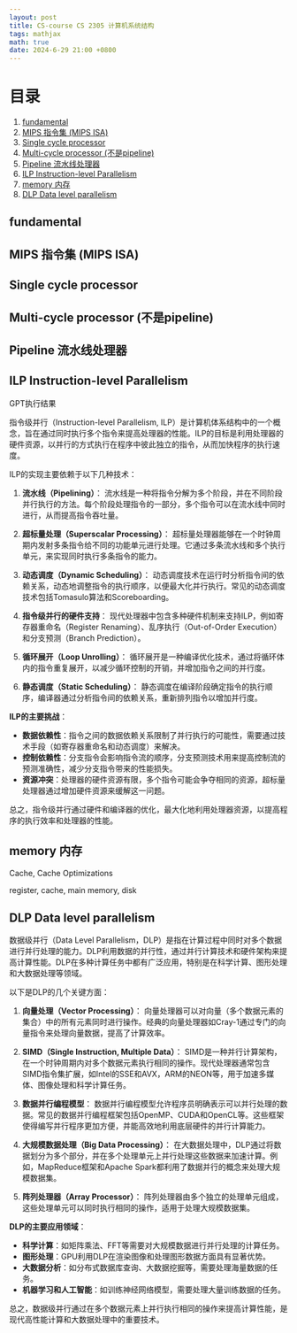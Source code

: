 ```yaml
---
layout: post
title: CS-course CS 2305 计算机系统结构
tags: mathjax
math: true
date: 2024-6-29 21:00 +0800
---
```

<!-- Not Pure Poole supports [MathJax](https://www.mathjax.org/). You can enable it on a page by setting `math: true` in the front matter.

An inline math: \\\(E=mc^2\\\).

A display math:

$$
i\hbar \frac{\partial \Psi}{\partial t} = -\frac{\hbar^2}{2m}
\frac{\partial^2 \Psi}{\partial x^2} + V \Psi
$$ -->
<!-- # Diffusion Models 数学原理的简单推导 -->
# 目录
1. [fundamental](#fundamental)
2. [MIPS 指令集 (MIPS ISA)](#mips-指令集-mips-isa)
3. [Single cycle processor](#single-cycle-processor)
4. [Multi-cycle processor (不是pipeline)](#multi-cycle-processor-不是pipeline)
5. [Pipeline 流水线处理器](#pipeline-流水线处理器)
6. [ILP Instruction-level Parallelism](#ilp-instruction-level-parallelism)
7. [memory 内存](#memory-内存)
8. [DLP Data level parallelism](#dlp-data-level-parallelism)



## fundamental
## MIPS 指令集 (MIPS ISA)
## Single cycle processor
## Multi-cycle processor (不是pipeline)
## Pipeline 流水线处理器
## ILP Instruction-level Parallelism
GPT执行结果

指令级并行（Instruction-level Parallelism, ILP）是计算机体系结构中的一个概念，旨在通过同时执行多个指令来提高处理器的性能。ILP的目标是利用处理器的硬件资源，以并行的方式执行在程序中彼此独立的指令，从而加快程序的执行速度。

ILP的实现主要依赖于以下几种技术：

1. **流水线（Pipelining）**：
   流水线是一种将指令分解为多个阶段，并在不同阶段并行执行的方法。每个阶段处理指令的一部分，多个指令可以在流水线中同时进行，从而提高指令吞吐量。

2. **超标量处理（Superscalar Processing）**：
   超标量处理器能够在一个时钟周期内发射多条指令给不同的功能单元进行处理。它通过多条流水线和多个执行单元，来实现同时执行多条指令的能力。

3. **动态调度（Dynamic Scheduling）**：
   动态调度技术在运行时分析指令间的依赖关系，动态地调整指令的执行顺序，以便最大化并行执行。常见的动态调度技术包括Tomasulo算法和Scoreboarding。

4. **指令级并行的硬件支持**：
   现代处理器中包含多种硬件机制来支持ILP，例如寄存器重命名（Register Renaming）、乱序执行（Out-of-Order Execution）和分支预测（Branch Prediction）。

5. **循环展开（Loop Unrolling）**：
   循环展开是一种编译优化技术，通过将循环体内的指令重复展开，以减少循环控制的开销，并增加指令之间的并行度。

6. **静态调度（Static Scheduling）**：
   静态调度在编译阶段确定指令的执行顺序，编译器通过分析指令间的依赖关系，重新排列指令以增加并行度。

**ILP的主要挑战**：
- **数据依赖性**：指令之间的数据依赖关系限制了并行执行的可能性，需要通过技术手段（如寄存器重命名和动态调度）来解决。
- **控制依赖性**：分支指令会影响指令流的顺序，分支预测技术用来提高控制流的预测准确性，减少分支指令带来的性能损失。
- **资源冲突**：处理器的硬件资源有限，多个指令可能会争夺相同的资源，超标量处理器通过增加硬件资源来缓解这一问题。

总之，指令级并行通过硬件和编译器的优化，最大化地利用处理器资源，以提高程序的执行效率和处理器的性能。

## memory 内存
Cache, Cache Optimizations

register, cache, main memory, disk

## DLP Data level parallelism

数据级并行（Data Level Parallelism，DLP）是指在计算过程中同时对多个数据进行并行处理的能力。DLP利用数据的并行性，通过并行计算技术和硬件架构来提高计算性能。DLP在多种计算任务中都有广泛应用，特别是在科学计算、图形处理和大数据处理等领域。

以下是DLP的几个关键方面：

1. **向量处理（Vector Processing）**：
   向量处理器可以对向量（多个数据元素的集合）中的所有元素同时进行操作。经典的向量处理器如Cray-1通过专门的向量指令来处理向量数据，提高了计算效率。

2. **SIMD（Single Instruction, Multiple Data）**：
   SIMD是一种并行计算架构，在一个时钟周期内对多个数据元素执行相同的操作。现代处理器通常包含SIMD指令集扩展，如Intel的SSE和AVX，ARM的NEON等，用于加速多媒体、图像处理和科学计算任务。

3. **数据并行编程模型**：
   数据并行编程模型允许程序员明确表示可以并行处理的数据。常见的数据并行编程框架包括OpenMP、CUDA和OpenCL等。这些框架使得编写并行程序更加方便，并能高效地利用底层硬件的并行计算能力。

4. **大规模数据处理（Big Data Processing）**：
   在大数据处理中，DLP通过将数据划分为多个部分，并在多个处理单元上并行处理这些数据来加速计算。例如，MapReduce框架和Apache Spark都利用了数据并行的概念来处理大规模数据集。

5. **阵列处理器（Array Processor）**：
   阵列处理器由多个独立的处理单元组成，这些处理单元可以同时执行相同的操作，适用于处理大规模数据集。

**DLP的主要应用领域**：
- **科学计算**：如矩阵乘法、FFT等需要对大规模数据进行并行处理的计算任务。
- **图形处理**：GPU利用DLP在渲染图像和处理图形数据方面具有显著优势。
- **大数据分析**：如分布式数据库查询、大数据挖掘等，需要处理海量数据的任务。
- **机器学习和人工智能**：如训练神经网络模型，需要处理大量训练数据的任务。

总之，数据级并行通过在多个数据元素上并行执行相同的操作来提高计算性能，是现代高性能计算和大数据处理中的重要技术。